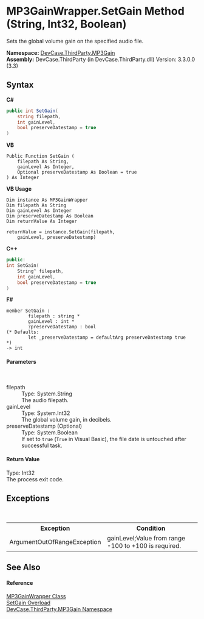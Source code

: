 # MP3GainWrapper.SetGain Method (String, Int32, Boolean)
 

Sets the global volume gain on the specified audio file.

**Namespace:**&nbsp;<a href="N_DevCase_ThirdParty_MP3Gain">DevCase.ThirdParty.MP3Gain</a><br />**Assembly:**&nbsp;DevCase.ThirdParty (in DevCase.ThirdParty.dll) Version: 3.3.0.0 (3.3)

## Syntax

**C#**<br />
``` C#
public int SetGain(
	string filepath,
	int gainLevel,
	bool preserveDatestamp = true
)
```

**VB**<br />
``` VB
Public Function SetGain ( 
	filepath As String,
	gainLevel As Integer,
	Optional preserveDatestamp As Boolean = true
) As Integer
```

**VB Usage**<br />
``` VB Usage
Dim instance As MP3GainWrapper
Dim filepath As String
Dim gainLevel As Integer
Dim preserveDatestamp As Boolean
Dim returnValue As Integer

returnValue = instance.SetGain(filepath, 
	gainLevel, preserveDatestamp)
```

**C++**<br />
``` C++
public:
int SetGain(
	String^ filepath, 
	int gainLevel, 
	bool preserveDatestamp = true
)
```

**F#**<br />
``` F#
member SetGain : 
        filepath : string * 
        gainLevel : int * 
        ?preserveDatestamp : bool 
(* Defaults:
        let _preserveDatestamp = defaultArg preserveDatestamp true
*)
-> int 

```


#### Parameters
&nbsp;<dl><dt>filepath</dt><dd>Type: System.String<br />The audio filepath.</dd><dt>gainLevel</dt><dd>Type: System.Int32<br />The global volume gain, in decibels.</dd><dt>preserveDatestamp (Optional)</dt><dd>Type: System.Boolean<br />If set to `true` (`True` in Visual Basic), the file date is untouched after successful task.</dd></dl>

#### Return Value
Type: Int32<br />The process exit code.

## Exceptions
&nbsp;<table><tr><th>Exception</th><th>Condition</th></tr><tr><td>ArgumentOutOfRangeException</td><td>gainLevel;Value from range -100 to +100 is required.</td></tr></table>

## See Also


#### Reference
<a href="T_DevCase_ThirdParty_MP3Gain_MP3GainWrapper">MP3GainWrapper Class</a><br /><a href="Overload_DevCase_ThirdParty_MP3Gain_MP3GainWrapper_SetGain">SetGain Overload</a><br /><a href="N_DevCase_ThirdParty_MP3Gain">DevCase.ThirdParty.MP3Gain Namespace</a><br />